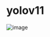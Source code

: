 # yolov11
![image](https://github.com/user-attachments/assets/fdc1af03-8454-4f75-8dfa-6e645d6f2d57)
